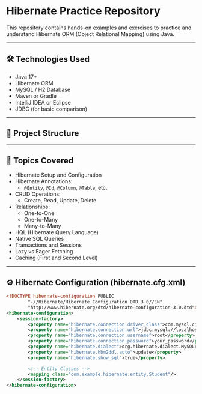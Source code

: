 # Hibernate Practice Repository

This repository contains hands-on examples and exercises to practice and understand Hibernate ORM (Object Relational Mapping) using Java.

---

## 🛠 Technologies Used

- Java 17+
- Hibernate ORM
- MySQL / H2 Database
- Maven or Gradle
- IntelliJ IDEA or Eclipse
- JDBC (for basic comparison)

---

## 📁 Project Structure


---

## 🧪 Topics Covered

- Hibernate Setup and Configuration
- Hibernate Annotations:
  - `@Entity`, `@Id`, `@Column`, `@Table`, etc.
- CRUD Operations:
  - Create, Read, Update, Delete
- Relationships:
  - One-to-One
  - One-to-Many
  - Many-to-Many
- HQL (Hibernate Query Language)
- Native SQL Queries
- Transactions and Sessions
- Lazy vs Eager Fetching
- Caching (First and Second Level)

---

## ⚙️ Hibernate Configuration (hibernate.cfg.xml)

```xml
<!DOCTYPE hibernate-configuration PUBLIC
        "-//Hibernate/Hibernate Configuration DTD 3.0//EN"
        "http://www.hibernate.org/dtd/hibernate-configuration-3.0.dtd">
<hibernate-configuration>
    <session-factory>
        <property name="hibernate.connection.driver_class">com.mysql.cj.jdbc.Driver</property>
        <property name="hibernate.connection.url">jdbc:mysql://localhost:3306/hibernate_db</property>
        <property name="hibernate.connection.username">root</property>
        <property name="hibernate.connection.password">your_password</property>
        <property name="hibernate.dialect">org.hibernate.dialect.MySQL8Dialect</property>
        <property name="hibernate.hbm2ddl.auto">update</property>
        <property name="hibernate.show_sql">true</property>

        <!-- Entity Classes -->
        <mapping class="com.example.hibernate.entity.Student"/>
    </session-factory>
</hibernate-configuration>
